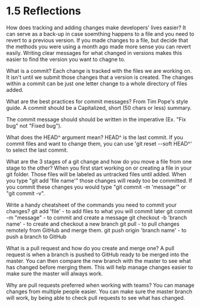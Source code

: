 
# 1.5 Reflections

How does tracking and adding changes make developers' lives easier?
It can serve as a back-up in case soemthing happens to a file and you need to revert to a previous version.  If you made changes to a file, but decide that the methods you were using a month ago made more sense you can revert easily.  Writing clear messages for what changed in versions makes this easier to find the version you want to chagne to.

What is a commit?
Each change is tracked with the files we are working on.  It isn't until we submit those changes that a version is created.  The changes within a commit can be just one letter change to a whole directory of files added.

What are the best practices for commit messages?
From Tim Pope's style guide.  A commit should be a Capitalized, short (50 chars or less) summary.

The commit message should should be written in the imperative (Ex. "Fix bug" not "Fixed bug").


What does the HEAD^ argument mean?
HEAD^ is the last commit.  If you commit files and want to change them, you can use 'git reset --soft HEAD^' to select the last commit.

What are the 3 stages of a git change and how do you move a file from one stage to the other?
When you first start working on or creating a file in your git folder.  Those files will be labeled as untracked files until added.
When you type "git add 'file name'" those changes will ready too be committed.
If you commit these changes you would type "git commit -m 'message'" or "git commit -v".


Write a handy cheatsheet of the commands you need to commit your changes?
git add 'file' - to add files to what you will commit later
git commit -m "message" - to commit and create a message
git checkout -b 'branch name' - to create and checkout a new branch
git pull - to pull changes remotely from GitHub and merge them.
git push origin 'branch name' - to push a branch to GitHub

What is a pull request and how do you create and merge one?
A pull request is when a branch is pushed to GitHub ready to be merged into the master.  You can then compare the new branch with the master to see what has changed before merging them.  This will help manage changes easier to make sure the master will always work.

Why are pull requests preferred when working with teams?
You can manage changes from multiple people easier.  You can make sure the master branch will work, by being able to check pull requests to see what has changed.